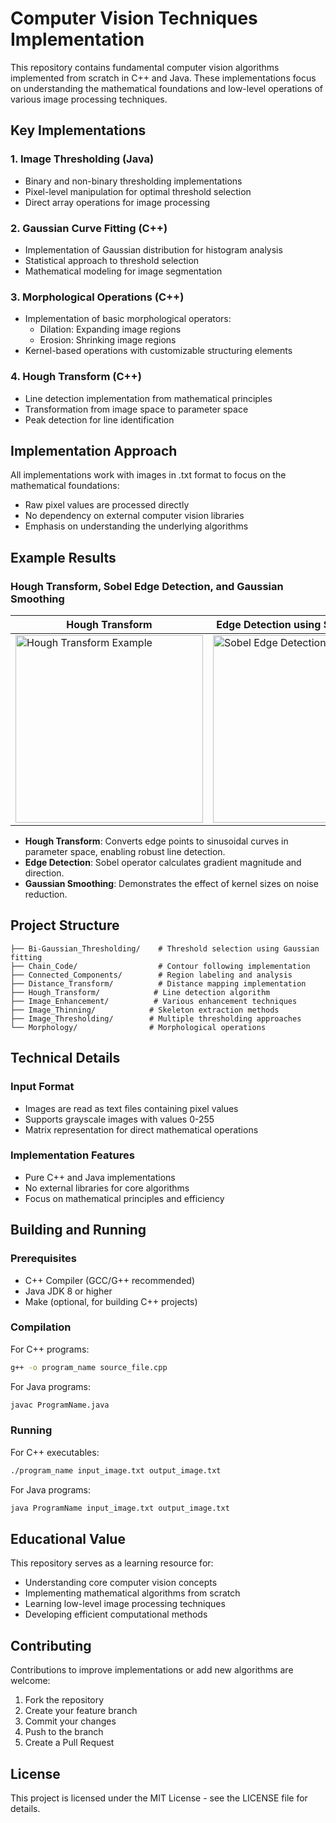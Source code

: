 # Computer Vision Techniques Implementation

This repository contains fundamental computer vision algorithms implemented from scratch in C++ and Java. These implementations focus on understanding the mathematical foundations and low-level operations of various image processing techniques.

## Key Implementations

### 1. Image Thresholding (Java)
- Binary and non-binary thresholding implementations
- Pixel-level manipulation for optimal threshold selection
- Direct array operations for image processing

### 2. Gaussian Curve Fitting (C++)
- Implementation of Gaussian distribution for histogram analysis
- Statistical approach to threshold selection
- Mathematical modeling for image segmentation

### 3. Morphological Operations (C++)
- Implementation of basic morphological operators:
  - Dilation: Expanding image regions
  - Erosion: Shrinking image regions
- Kernel-based operations with customizable structuring elements

### 4. Hough Transform (C++)
- Line detection implementation from mathematical principles
- Transformation from image space to parameter space
- Peak detection for line identification

## Implementation Approach

All implementations work with images in .txt format to focus on the mathematical foundations:
- Raw pixel values are processed directly
- No dependency on external computer vision libraries
- Emphasis on understanding the underlying algorithms

## Example Results

### Hough Transform, Sobel Edge Detection, and Gaussian Smoothing

| Hough Transform | Edge Detection using Sobel Operator | Gaussian Smoothing |
|-----------------|-------------------------------------|--------------------|
| <img src="https://i.sstatic.net/7XbC8.png" width="300" alt="Hough Transform Example"> | <img src="https://miro.medium.com/v2/resize:fit:4800/format:webp/1*4lPMjSPaS2JLWZAaYrXr2Q.jpeg" width="300" alt="Sobel Edge Detection"> | <img src="https://ars.els-cdn.com/content/image/3-s2.0-B9780123965493000033-f03-42-9780123965493.jpg" width="300" alt="Gaussian Smoothing"> |

- **Hough Transform**: Converts edge points to sinusoidal curves in parameter space, enabling robust line detection.
- **Edge Detection**: Sobel operator calculates gradient magnitude and direction.
- **Gaussian Smoothing**: Demonstrates the effect of kernel sizes on noise reduction.


## Project Structure
```
├── Bi-Gaussian_Thresholding/    # Threshold selection using Gaussian fitting
├── Chain_Code/                  # Contour following implementation
├── Connected_Components/        # Region labeling and analysis
├── Distance_Transform/          # Distance mapping implementation
├── Hough_Transform/            # Line detection algorithm
├── Image_Enhancement/          # Various enhancement techniques
├── Image_Thinning/            # Skeleton extraction methods
├── Image_Thresholding/        # Multiple thresholding approaches
└── Morphology/                # Morphological operations
```

## Technical Details

### Input Format
- Images are read as text files containing pixel values
- Supports grayscale images with values 0-255
- Matrix representation for direct mathematical operations

### Implementation Features
- Pure C++ and Java implementations
- No external libraries for core algorithms
- Focus on mathematical principles and efficiency

## Building and Running

### Prerequisites
- C++ Compiler (GCC/G++ recommended)
- Java JDK 8 or higher
- Make (optional, for building C++ projects)

### Compilation
For C++ programs:
```bash
g++ -o program_name source_file.cpp
```

For Java programs:
```bash
javac ProgramName.java
```

### Running
For C++ executables:
```bash
./program_name input_image.txt output_image.txt
```

For Java programs:
```bash
java ProgramName input_image.txt output_image.txt
```

## Educational Value

This repository serves as a learning resource for:
- Understanding core computer vision concepts
- Implementing mathematical algorithms from scratch
- Learning low-level image processing techniques
- Developing efficient computational methods

## Contributing

Contributions to improve implementations or add new algorithms are welcome:
1. Fork the repository
2. Create your feature branch
3. Commit your changes
4. Push to the branch
5. Create a Pull Request

## License

This project is licensed under the MIT License - see the LICENSE file for details.
